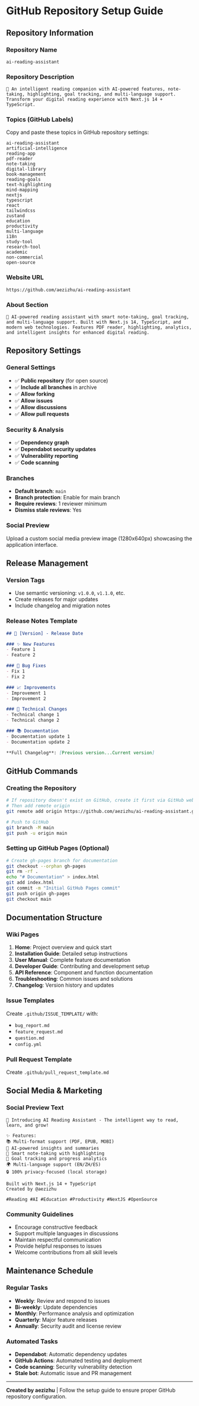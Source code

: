 # GitHub Repository Setup Guide

## Repository Information

### Repository Name
```
ai-reading-assistant
```

### Repository Description
```
🚀 An intelligent reading companion with AI-powered features, note-taking, highlighting, goal tracking, and multi-language support. Transform your digital reading experience with Next.js 14 + TypeScript.
```

### Topics (GitHub Labels)
Copy and paste these topics in GitHub repository settings:

```
ai-reading-assistant
artificial-intelligence
reading-app
pdf-reader
note-taking
digital-library
book-management
reading-goals
text-highlighting
mind-mapping
nextjs
typescript
react
tailwindcss
zustand
education
productivity
multi-language
i18n
study-tool
research-tool
academic
non-commercial
open-source
```

### Website URL
```
https://github.com/aezizhu/ai-reading-assistant
```

### About Section
```
🧠 AI-powered reading assistant with smart note-taking, goal tracking, and multi-language support. Built with Next.js 14, TypeScript, and modern web technologies. Features PDF reader, highlighting, analytics, and intelligent insights for enhanced digital reading.
```

## Repository Settings

### General Settings
- ✅ **Public repository** (for open source)
- ✅ **Include all branches** in archive
- ✅ **Allow forking**
- ✅ **Allow issues**
- ✅ **Allow discussions**
- ✅ **Allow pull requests**

### Security & Analysis
- ✅ **Dependency graph**
- ✅ **Dependabot security updates**
- ✅ **Vulnerability reporting**
- ✅ **Code scanning**

### Branches
- **Default branch**: `main`
- **Branch protection**: Enable for main branch
- **Require reviews**: 1 reviewer minimum
- **Dismiss stale reviews**: Yes

### Social Preview
Upload a custom social media preview image (1280x640px) showcasing the application interface.

## Release Management

### Version Tags
- Use semantic versioning: `v1.0.0`, `v1.1.0`, etc.
- Create releases for major updates
- Include changelog and migration notes

### Release Notes Template
```markdown
## 🚀 [Version] - Release Date

### ✨ New Features
- Feature 1
- Feature 2

### 🐛 Bug Fixes
- Fix 1
- Fix 2

### 📈 Improvements
- Improvement 1
- Improvement 2

### 🔧 Technical Changes
- Technical change 1
- Technical change 2

### 📚 Documentation
- Documentation update 1
- Documentation update 2

**Full Changelog**: [Previous version...Current version]
```

## GitHub Commands

### Creating the Repository
```bash
# If repository doesn't exist on GitHub, create it first via GitHub web interface
# Then add remote origin
git remote add origin https://github.com/aezizhu/ai-reading-assistant.git

# Push to GitHub
git branch -M main
git push -u origin main
```

### Setting up GitHub Pages (Optional)
```bash
# Create gh-pages branch for documentation
git checkout --orphan gh-pages
git rm -rf .
echo "# Documentation" > index.html
git add index.html
git commit -m "Initial GitHub Pages commit"
git push origin gh-pages
git checkout main
```

## Documentation Structure

### Wiki Pages
1. **Home**: Project overview and quick start
2. **Installation Guide**: Detailed setup instructions
3. **User Manual**: Complete feature documentation
4. **Developer Guide**: Contributing and development setup
5. **API Reference**: Component and function documentation
6. **Troubleshooting**: Common issues and solutions
7. **Changelog**: Version history and updates

### Issue Templates
Create `.github/ISSUE_TEMPLATE/` with:
- `bug_report.md`
- `feature_request.md`
- `question.md`
- `config.yml`

### Pull Request Template
Create `.github/pull_request_template.md`

## Social Media & Marketing

### Social Preview Text
```
🚀 Introducing AI Reading Assistant - The intelligent way to read, learn, and grow!

✨ Features:
📚 Multi-format support (PDF, EPUB, MOBI)
🧠 AI-powered insights and summaries
📝 Smart note-taking with highlighting
🎯 Goal tracking and progress analytics
🌍 Multi-language support (EN/ZH/ES)
🔒 100% privacy-focused (local storage)

Built with Next.js 14 + TypeScript
Created by @aezizhu

#Reading #AI #Education #Productivity #NextJS #OpenSource
```

### Community Guidelines
- Encourage constructive feedback
- Support multiple languages in discussions
- Maintain respectful communication
- Provide helpful responses to issues
- Welcome contributions from all skill levels

## Maintenance Schedule

### Regular Tasks
- **Weekly**: Review and respond to issues
- **Bi-weekly**: Update dependencies
- **Monthly**: Performance analysis and optimization
- **Quarterly**: Major feature releases
- **Annually**: Security audit and license review

### Automated Tasks
- **Dependabot**: Automatic dependency updates
- **GitHub Actions**: Automated testing and deployment
- **Code scanning**: Security vulnerability detection
- **Stale bot**: Automatic issue and PR management

---

**Created by aezizhu** | Follow the setup guide to ensure proper GitHub repository configuration.
